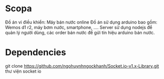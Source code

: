 # Scopa
Đồ án vi điều khiển: Máy bán nước online 
Đồ án sử dụng arduino bao gồm: Wemos d1 r2, máy bơm nước, smartphone, ....
Server sử dụng nodejs để quản lý người dùng, các order bán nước để gửi tín hiệu arduino bán nước.

# Dependencies
git clone https://github.com/ngohuynhngockhanh/Socket.io-v1.x-Library.git 
thư viện socket io
